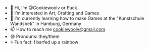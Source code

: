 - 👋 Hi, I’m @Cookiewoolv or Puck
- 👀 I’m interested in Art, Crafting and Games
- 🌱 I’m currently learning how to make Games at the "Kunstschule Wandsbek" in Hamburg, Germany
- 📫 How to reach me cookiewoolv@gmail.com
- 😄 Pronouns: they/them
- ⚡ Fun fact: I barfed up a rainbow

<!---
Cookiewoolv/Cookiewoolv is a ✨ special ✨ repository because its `README.md` (this file) appears on your GitHub profile.
You can click the Preview link to take a look at your changes.
--->
